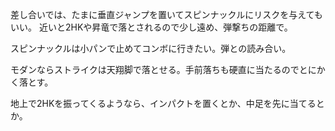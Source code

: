 差し合いでは、たまに垂直ジャンプを置いてスピンナックルにリスクを与えてもいい。
近いと2HKや昇竜で落とされるので少し遠め、弾撃ちの距離で。

スピンナックルは小パンで止めてコンボに行きたい。弾との読み合い。

モダンならストライクは天翔脚で落とせる。手前落ちも硬直に当たるのでとにかく落とす。

地上で2HKを振ってくるようなら、インパクトを置くとか、中足を先に当てるとか。
